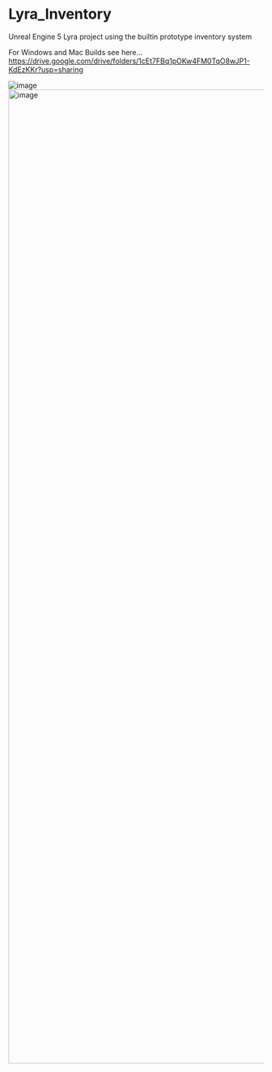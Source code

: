 # Lyra_Inventory

Unreal Engine 5 Lyra project using the builtin prototype inventory system

For Windows and Mac Builds see here...
https://drive.google.com/drive/folders/1cEt7FBq1pOKw4FM0TqO8wJP1-KdEzKKr?usp=sharing

![image](https://user-images.githubusercontent.com/3343322/192088962-ace05579-ba8a-45ad-b556-e28ff4409c19.png)
<img width="1920" alt="image" src="https://user-images.githubusercontent.com/3343322/192114653-8929aa44-e288-4f1c-bb22-cc76c0701bd0.png">

